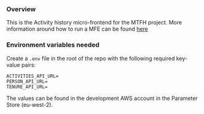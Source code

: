 ### Overview

This is the Activity history micro-frontend for the MTFH project.
More information around how to run a MFE can be found [here](https://github.com/LBHackney-IT/mtfh-frontend-root/docs/general.md)

### Environment variables needed

Create a `.env` file in the root of the repo with the following required key-value pairs:

```env
ACTIVITIES_API_URL=
PERSON_API_URL=
TENURE_API_URL=
```

The values can be found in the development AWS account in the Parameter Store (eu-west-2).
